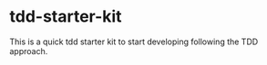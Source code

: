 # tdd-starter-kit

This is a quick tdd starter kit to start developing following the TDD approach.

